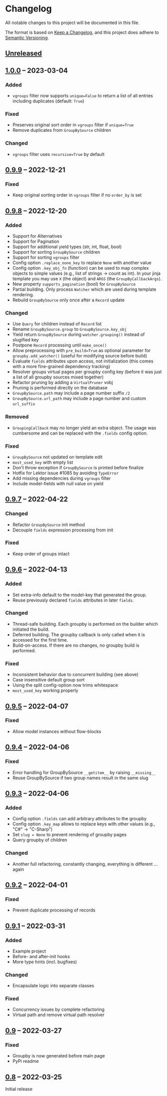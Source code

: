 # Changelog
All notable changes to this project will be documented in this file.

The format is based on [Keep a Changelog](https://keepachangelog.com/en/0.9.8/),
and this project does adhere to [Semantic Versioning](https://semver.org/spec/v2.0.0.html).


## [Unreleased]


## [1.0.0] – 2023-03-04

### Added
- `vgroups` filter now supports `unique=False` to return a list of all entries including duplicates (default: `True`)

### Fixed
- Preserves original sort order in `vgroups` filter if `unique=True`
- Remove duplicates from `GroupBySource` children

### Changed
- `vgroups` filter uses `recursive=True` by default



## [0.9.9] – 2022-12-21

### Fixed
- Keep original sorting order in `vgroups` filter if no `order_by` is set



## [0.9.8] – 2022-12-20

### Added
- Support for Alternatives
- Support for Pagination
- Support for additional yield types (str, int, float, bool)
- Support for sorting `GroupBySource` children
- Support for sorting `vgroups` filter
- Config option `.replace_none_key` to replace `None` with another value
- Config option `.key_obj_fn` (function) can be used to map complex objects to simple values (e.g., list of strings -> count as int). In your jinja template you may use `X` (the object) and `ARGS` (the `GroupByCallbackArgs`).
- New property `supports_pagination` (bool) for `GroupBySource`
- Partial building. Only process `Watcher` which are used during template rendering.
- Rebuild `GroupBySource` only once after a `Record` update

### Changed
- Use `Query` for children instead of `Record` list
- Rename `GroupBySource.group` to `GroupBySource.key_obj`
- Yield return `GroupBySource` during `watcher.grouping()` instead of slugified key
- Postpone `Record` processing until `make_once()`
- Allow preprocessing with `pre_build=True` as optional parameter for `groupby.add_watcher()` (useful for modifying source before build)
- Evaluate `fields` attributes upon access, not initialization (this comes with a more fine-grained dependency tracking)
- Resolver groups virtual pages per groupby config key (before it was just a list of all groupby sources mixed together)
- Refactor pruning by adding a `VirtualPruner` vobj
- Pruning is performed directly on the database
- `GroupBySource.path` may include a page number suffix `/2`
- `GroupBySource.url_path` may include a page number and custom `url_suffix`

### Removed
- `GroupingCallback` may no longer yield an extra object. The usage was cumbersome and can be replaced with the `.fields` config option.

### Fixed
- `GroupBySource` not updated on template edit
- `most_used_key` with empty list
- Don't throw exception if `GroupBySource` is printed before finalize
- Hotfix for Lektor issue #1085 by avoiding `TypeError`
- Add missing dependencies during `vgroups` filter
- Include model-fields with null value on yield



## [0.9.7] – 2022-04-22

### Changed
- Refactor `GroupBySource` init method
- Decouple `fields` expression processing from init

### Fixed
- Keep order of groups intact



## [0.9.6] – 2022-04-13

### Added
- Set extra-info default to the model-key that generated the group.
- Reuse previously declared `fields` attributes in later `fields`.

### Changed
- Thread-safe building. Each groupby is performed on the builder which initiated the build.
- Deferred building. The groupby callback is only called when it is accessed for the first time.
- Build-on-access. If there are no changes, no groupby build is performed.

### Fixed
- Inconsistent behavior due to concurrent building (see above)
- Case insensitive default group sort
- Using the split config-option now trims whitespace
- `most_used_key` working properly



## [0.9.5] – 2022-04-07

### Fixed
- Allow model instances without flow-blocks



## [0.9.4] – 2022-04-06

### Fixed
- Error handling for GroupBySource `__getitem__` by raising `__missing__`
- Reuse GroupBySource if two group names result in the same slug



## [0.9.3] – 2022-04-06

### Added
- Config option `.fields` can add arbitrary attributes to the groupby
- Config option `.key_map` allows to replace keys with other values (e.g., "C#" -> "C-Sharp")
- Set `slug = None` to prevent rendering of groupby pages
- Query groupby of children

### Changed
- Another full refactoring, constantly changing, everything is different ... again



## [0.9.2] – 2022-04-01

### Fixed
- Prevent duplicate processing of records



## [0.9.1] – 2022-03-31

### Added
- Example project
- Before- and after-init hooks
- More type hints (incl. bugfixes)

### Changed
- Encapsulate logic into separate classes

### Fixed
- Concurrency issues by complete refactoring
- Virtual path and remove virtual path resolver



## [0.9] – 2022-03-27

### Fixed
- Groupby is now generated before main page
- PyPi readme



## [0.8] – 2022-03-25

Initial release


[Unreleased]: https://github.com/relikd/lektor-groupby-plugin/compare/v1.0.0...HEAD
[1.0.0]: https://github.com/relikd/lektor-groupby-plugin/compare/v0.9.9...v1.0.0
[0.9.9]: https://github.com/relikd/lektor-groupby-plugin/compare/v0.9.8...v0.9.9
[0.9.8]: https://github.com/relikd/lektor-groupby-plugin/compare/v0.9.7...v0.9.8
[0.9.7]: https://github.com/relikd/lektor-groupby-plugin/compare/v0.9.6...v0.9.7
[0.9.6]: https://github.com/relikd/lektor-groupby-plugin/compare/v0.9.5...v0.9.6
[0.9.5]: https://github.com/relikd/lektor-groupby-plugin/compare/v0.9.4...v0.9.5
[0.9.4]: https://github.com/relikd/lektor-groupby-plugin/compare/v0.9.3...v0.9.4
[0.9.3]: https://github.com/relikd/lektor-groupby-plugin/compare/v0.9.2...v0.9.3
[0.9.2]: https://github.com/relikd/lektor-groupby-plugin/compare/v0.9.1...v0.9.2
[0.9.1]: https://github.com/relikd/lektor-groupby-plugin/compare/v0.9...v0.9.1
[0.9]: https://github.com/relikd/lektor-groupby-plugin/compare/v0.8...v0.9
[0.8]: https://github.com/relikd/lektor-groupby-plugin/releases/tag/v0.8
